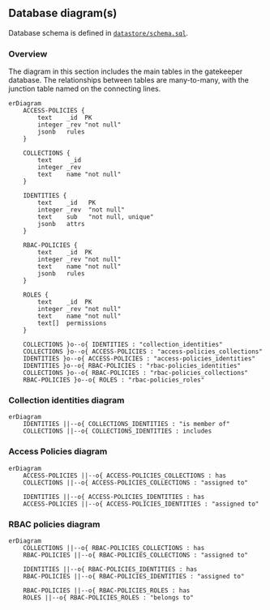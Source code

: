 ## Database diagram(s)

Database schema is defined in [`datastore/schema.sql`](../datastore/schema.sql).

### Overview
The diagram in this section includes the main tables in the gatekeeper database. The relationships between tables are many-to-many, with the junction table named on the connecting lines.

```mermaid
erDiagram
    ACCESS-POLICIES {
        text    _id  PK
        integer _rev "not null"
        jsonb   rules
    }

    COLLECTIONS {
        text     _id
        integer _rev
        text    name "not null"
    }

    IDENTITIES {
        text    _id   PK
        integer _rev  "not null"
        text    sub   "not null, unique"
        jsonb   attrs
    }

    RBAC-POLICIES {
        text    _id  PK
        integer _rev "not null"
        text    name "not null"
        jsonb   rules
    }

    ROLES {
        text    _id  PK
        integer _rev "not null"
        text    name "not null"
        text[]  permissions
    }

    COLLECTIONS }o--o{ IDENTITIES : "collection_identities"
    COLLECTIONS }o--o{ ACCESS-POLICIES : "access-policies_collections"
    IDENTITIES }o--o{ ACCESS-POLICIES : "access-policies_identities"
    IDENTITIES }o--o{ RBAC-POLICIES : "rbac-policies_identities"
    COLLECTIONS }o--o{ RBAC-POLICIES : "rbac-policies_collections"
    RBAC-POLICIES }o--o{ ROLES : "rbac-policies_roles"
```

### Collection identities diagram

```mermaid
erDiagram
    IDENTITIES ||--o{ COLLECTIONS_IDENTITIES : "is member of"
    COLLECTIONS ||--o{ COLLECTIONS_IDENTITIES : includes
```

### Access Policies diagram
```mermaid
erDiagram
    ACCESS-POLICIES ||--o{ ACCESS-POLICIES_COLLECTIONS : has
    COLLECTIONS ||--o{ ACCESS-POLICIES_COLLECTIONS : "assigned to"

    IDENTITIES ||--o{ ACCESS-POLICIES_IDENTITIES : has
    ACCESS-POLICIES ||--o{ ACCESS-POLICIES_IDENTITIES : "assigned to"
```

### RBAC policies diagram
```mermaid
erDiagram
    COLLECTIONS ||--o{ RBAC-POLICIES_COLLECTIONS : has
    RBAC-POLICIES ||--o{ RBAC-POLICIES_COLLECTIONS : "assigned to"

    IDENTITIES ||--o{ RBAC-POLICIES_IDENTITIES : has
    RBAC-POLICIES ||--o{ RBAC-POLICIES_IDENTITIES : "assigned to"

    RBAC-POLICIES ||--o{ RBAC-POLICIES_ROLES : has
    ROLES ||--o{ RBAC-POLICIES_ROLES : "belongs to"
```
